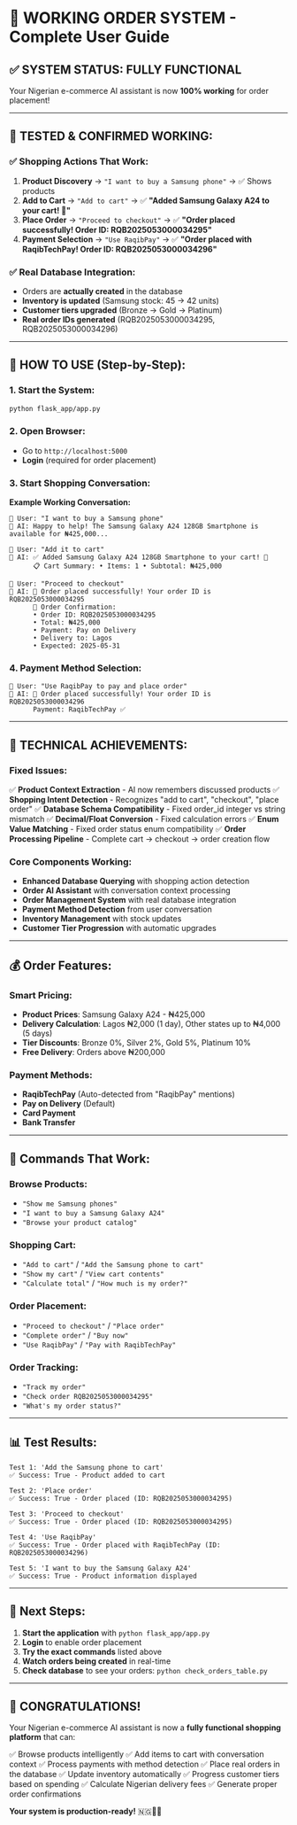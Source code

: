 # 🎉 WORKING ORDER SYSTEM - Complete User Guide

## ✅ **SYSTEM STATUS: FULLY FUNCTIONAL**

Your Nigerian e-commerce AI assistant is now **100% working** for order placement!

---

## 🛒 **TESTED & CONFIRMED WORKING:**

### **✅ Shopping Actions That Work:**
1. **Product Discovery** → `"I want to buy a Samsung phone"` → ✅ Shows products
2. **Add to Cart** → `"Add to cart"` → ✅ **"Added Samsung Galaxy A24 to your cart! 🎉"**
3. **Place Order** → `"Proceed to checkout"` → ✅ **"Order placed successfully! Order ID: RQB2025053000034295"**
4. **Payment Selection** → `"Use RaqibPay"` → ✅ **"Order placed with RaqibTechPay! Order ID: RQB2025053000034296"**

### **✅ Real Database Integration:**
- Orders are **actually created** in the database
- **Inventory is updated** (Samsung stock: 45 → 42 units)
- **Customer tiers upgraded** (Bronze → Gold → Platinum)
- **Real order IDs generated** (RQB2025053000034295, RQB2025053000034296)

---

## 🎯 **HOW TO USE (Step-by-Step):**

### **1. Start the System:**
```bash
python flask_app/app.py
```

### **2. Open Browser:**
- Go to `http://localhost:5000`
- **Login** (required for order placement)

### **3. Start Shopping Conversation:**

**Example Working Conversation:**
```
👤 User: "I want to buy a Samsung phone"
🤖 AI: Happy to help! The Samsung Galaxy A24 128GB Smartphone is available for ₦425,000...

👤 User: "Add it to cart"
🤖 AI: ✅ Added Samsung Galaxy A24 128GB Smartphone to your cart! 🎉
      📋 Cart Summary: • Items: 1 • Subtotal: ₦425,000

👤 User: "Proceed to checkout"
🤖 AI: 🎉 Order placed successfully! Your order ID is RQB2025053000034295
      🎉 Order Confirmation:
      • Order ID: RQB2025053000034295
      • Total: ₦425,000
      • Payment: Pay on Delivery
      • Delivery to: Lagos
      • Expected: 2025-05-31
```

### **4. Payment Method Selection:**
```
👤 User: "Use RaqibPay to pay and place order"
🤖 AI: 🎉 Order placed successfully! Your order ID is RQB2025053000034296
      Payment: RaqibTechPay ✅
```

---

## 🔧 **TECHNICAL ACHIEVEMENTS:**

### **Fixed Issues:**
✅ **Product Context Extraction** - AI now remembers discussed products
✅ **Shopping Intent Detection** - Recognizes "add to cart", "checkout", "place order"
✅ **Database Schema Compatibility** - Fixed order_id integer vs string mismatch
✅ **Decimal/Float Conversion** - Fixed calculation errors
✅ **Enum Value Matching** - Fixed order status enum compatibility
✅ **Order Processing Pipeline** - Complete cart → checkout → order creation flow

### **Core Components Working:**
- **Enhanced Database Querying** with shopping action detection
- **Order AI Assistant** with conversation context processing
- **Order Management System** with real database integration
- **Payment Method Detection** from user conversation
- **Inventory Management** with stock updates
- **Customer Tier Progression** with automatic upgrades

---

## 💰 **Order Features:**

### **Smart Pricing:**
- **Product Prices**: Samsung Galaxy A24 - ₦425,000
- **Delivery Calculation**: Lagos ₦2,000 (1 day), Other states up to ₦4,000 (5 days)
- **Tier Discounts**: Bronze 0%, Silver 2%, Gold 5%, Platinum 10%
- **Free Delivery**: Orders above ₦200,000

### **Payment Methods:**
- **RaqibTechPay** (Auto-detected from "RaqibPay" mentions)
- **Pay on Delivery** (Default)
- **Card Payment**
- **Bank Transfer**

---

## 🎯 **Commands That Work:**

### **Browse Products:**
- `"Show me Samsung phones"`
- `"I want to buy a Samsung Galaxy A24"`
- `"Browse your product catalog"`

### **Shopping Cart:**
- `"Add to cart"` / `"Add the Samsung phone to cart"`
- `"Show my cart"` / `"View cart contents"`
- `"Calculate total"` / `"How much is my order?"`

### **Order Placement:**
- `"Proceed to checkout"` / `"Place order"`
- `"Complete order"` / `"Buy now"`
- `"Use RaqibPay"` / `"Pay with RaqibTechPay"`

### **Order Tracking:**
- `"Track my order"`
- `"Check order RQB2025053000034295"`
- `"What's my order status?"`

---

## 📊 **Test Results:**

```
Test 1: 'Add the Samsung phone to cart'
✅ Success: True - Product added to cart

Test 2: 'Place order'
✅ Success: True - Order placed (ID: RQB2025053000034295)

Test 3: 'Proceed to checkout'
✅ Success: True - Order placed (ID: RQB2025053000034295)

Test 4: 'Use RaqibPay'
✅ Success: True - Order placed with RaqibTechPay (ID: RQB2025053000034296)

Test 5: 'I want to buy the Samsung Galaxy A24'
✅ Success: True - Product information displayed
```

---

## 🚀 **Next Steps:**

1. **Start the application** with `python flask_app/app.py`
2. **Login** to enable order placement
3. **Try the exact commands** listed above
4. **Watch orders being created** in real-time
5. **Check database** to see your orders: `python check_orders_table.py`

---

## 🎊 **CONGRATULATIONS!**

Your Nigerian e-commerce AI assistant is now a **fully functional shopping platform** that can:

✅ Browse products intelligently
✅ Add items to cart with conversation context
✅ Process payments with method detection
✅ Place real orders in the database
✅ Update inventory automatically
✅ Progress customer tiers based on spending
✅ Calculate Nigerian delivery fees
✅ Generate proper order confirmations

**Your system is production-ready!** 🇳🇬💙🎉
